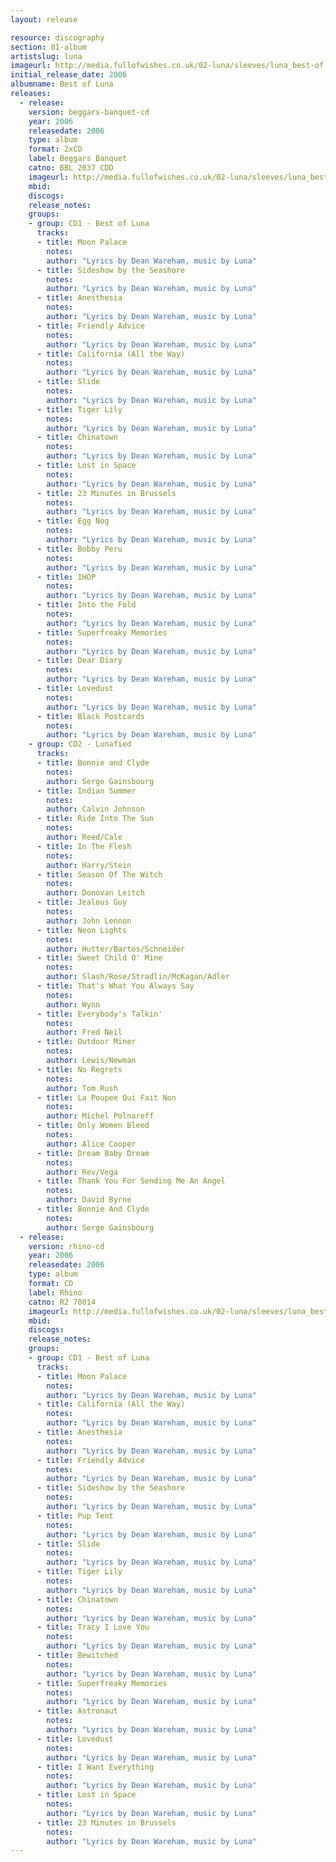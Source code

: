 ```yaml
---
layout: release

resource: discography
section: 01-album
artistslug: luna
imageurl: http://media.fullofwishes.co.uk/02-luna/sleeves/luna_best-of.jpg
initial_release_date: 2006
albumname: Best of Luna
releases:
  - release: 
    version: beggars-banquet-cd
    year: 2006
    releasedate: 2006
    type: album
    format: 2xCD
    label: Beggars Banquet
    catno: BBL 2037 CDD
    imageurl: http://media.fullofwishes.co.uk/02-luna/sleeves/luna_best-of.jpg
    mbid: 
    discogs: 
    release_notes: 
    groups:
    - group: CD1 - Best of Luna
      tracks:
      - title: Moon Palace
        notes: 
        author: "Lyrics by Dean Wareham, music by Luna"
      - title: Sideshow by the Seashore
        notes: 
        author: "Lyrics by Dean Wareham, music by Luna"
      - title: Anesthesia
        notes: 
        author: "Lyrics by Dean Wareham, music by Luna"
      - title: Friendly Advice
        notes: 
        author: "Lyrics by Dean Wareham, music by Luna"
      - title: California (All the Way)
        notes: 
        author: "Lyrics by Dean Wareham, music by Luna"
      - title: Slide
        notes: 
        author: "Lyrics by Dean Wareham, music by Luna"
      - title: Tiger Lily
        notes: 
        author: "Lyrics by Dean Wareham, music by Luna"
      - title: Chinatown
        notes: 
        author: "Lyrics by Dean Wareham, music by Luna"
      - title: Lost in Space
        notes: 
        author: "Lyrics by Dean Wareham, music by Luna"
      - title: 23 Minutes in Brussels
        notes: 
        author: "Lyrics by Dean Wareham, music by Luna"
      - title: Egg Nog
        notes: 
        author: "Lyrics by Dean Wareham, music by Luna"
      - title: Bobby Peru
        notes: 
        author: "Lyrics by Dean Wareham, music by Luna"
      - title: IHOP
        notes: 
        author: "Lyrics by Dean Wareham, music by Luna"
      - title: Into the Fold
        notes: 
        author: "Lyrics by Dean Wareham, music by Luna"
      - title: Superfreaky Memories
        notes: 
        author: "Lyrics by Dean Wareham, music by Luna"
      - title: Dear Diary
        notes: 
        author: "Lyrics by Dean Wareham, music by Luna"
      - title: Lovedust
        notes: 
        author: "Lyrics by Dean Wareham, music by Luna"
      - title: Black Postcards
        notes: 
        author: "Lyrics by Dean Wareham, music by Luna"
    - group: CD2 - Lunafied
      tracks:
      - title: Bonnie and Clyde 
        notes: 
        author: Serge Gainsbourg
      - title: Indian Summer 
        notes: 
        author: Calvin Johnson
      - title: Ride Into The Sun 
        notes: 
        author: Reed/Cale
      - title: In The Flesh 
        notes: 
        author: Harry/Stein
      - title: Season Of The Witch 
        notes: 
        author: Donovan Leitch
      - title: Jealous Guy 
        notes: 
        author: John Lennon
      - title: Neon Lights 
        notes: 
        author: Hutter/Bartos/Schneider
      - title: Sweet Child O' Mine 
        notes: 
        author: Slash/Rose/Stradlin/McKagan/Adler
      - title: That's What You Always Say 
        notes: 
        author: Wynn
      - title: Everybody's Talkin' 
        notes: 
        author: Fred Neil
      - title: Outdoor Miner 
        notes: 
        author: Lewis/Newman
      - title: No Regrets 
        notes: 
        author: Tom Rush
      - title: La Poupee Qui Fait Non 
        notes: 
        author: Michel Polnareff
      - title: Only Women Bleed 
        notes: 
        author: Alice Cooper
      - title: Dream Baby Dream 
        notes: 
        author: Rev/Vega
      - title: Thank You For Sending Me An Angel 
        notes: 
        author: David Byrne
      - title: Bonnie And Clyde 
        notes: 
        author: Serge Gainsbourg
  - release: 
    version: rhino-cd
    year: 2006
    releasedate: 2006
    type: album
    format: CD
    label: Rhino
    catno: R2 70014
    imageurl: http://media.fullofwishes.co.uk/02-luna/sleeves/luna_best-of.jpg
    mbid: 
    discogs: 
    release_notes: 
    groups:
    - group: CD1 - Best of Luna
      tracks:
      - title: Moon Palace
        notes: 
        author: "Lyrics by Dean Wareham, music by Luna"
      - title: California (All the Way)
        notes: 
        author: "Lyrics by Dean Wareham, music by Luna"
      - title: Anesthesia
        notes: 
        author: "Lyrics by Dean Wareham, music by Luna"
      - title: Friendly Advice
        notes: 
        author: "Lyrics by Dean Wareham, music by Luna"
      - title: Sideshow by the Seashore
        notes: 
        author: "Lyrics by Dean Wareham, music by Luna"
      - title: Pup Tent
        notes: 
        author: "Lyrics by Dean Wareham, music by Luna"
      - title: Slide
        notes: 
        author: "Lyrics by Dean Wareham, music by Luna"
      - title: Tiger Lily
        notes: 
        author: "Lyrics by Dean Wareham, music by Luna"
      - title: Chinatown
        notes: 
        author: "Lyrics by Dean Wareham, music by Luna"
      - title: Tracy I Love You
        notes: 
        author: "Lyrics by Dean Wareham, music by Luna"
      - title: Bewitched
        notes: 
        author: "Lyrics by Dean Wareham, music by Luna"
      - title: Superfreaky Memories
        notes: 
        author: "Lyrics by Dean Wareham, music by Luna"
      - title: Astronaut
        notes: 
        author: "Lyrics by Dean Wareham, music by Luna"
      - title: Lovedust
        notes: 
        author: "Lyrics by Dean Wareham, music by Luna"
      - title: I Want Everything
        notes: 
        author: "Lyrics by Dean Wareham, music by Luna"
      - title: Lost in Space
        notes: 
        author: "Lyrics by Dean Wareham, music by Luna"
      - title: 23 Minutes in Brussels
        notes: 
        author: "Lyrics by Dean Wareham, music by Luna"
---
```

